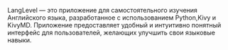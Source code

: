 
LangLevel — это приложение для самостоятельного изучения Английского языка, разработанное с использованием Python,Kivy и KivyMD. 
Приложение предоставляет удобный и интуитивно понятный интерфейс для пользователей, желающих улучшить свои языковые навыки.
